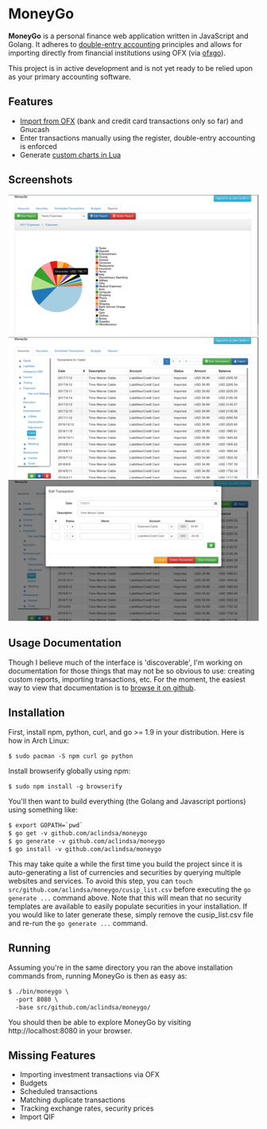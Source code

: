 # MoneyGo

**MoneyGo** is a personal finance web application written in JavaScript and
Golang. It adheres to [double-entry
accounting](https://en.wikipedia.org/wiki/Double-entry_bookkeeping_system)
principles and allows for importing directly from financial institutions using
OFX (via [ofxgo](https://github.com/aclindsa/ofxgo)).

This project is in active development and is not yet ready to be relied upon as
your primary accounting software.

## Features

* [Import from OFX](./docs/ofx_imports.md) (bank and credit card transactions
  only so far) and Gnucash
* Enter transactions manually using the register, double-entry accounting is
  enforced
* Generate [custom charts in Lua](./docs/lua_reports.md)

## Screenshots

![Yearly Expense Report](./screenshots/yearly_expenses.png)
![Transaction Register](./screenshots/transaction_register.png)
![Transaction Editing](./screenshots/editing_transaction.png)

## Usage Documentation

Though I believe much of the interface is 'discoverable', I'm working on
documentation for those things that may not be so obvious to use: creating
custom reports, importing transactions, etc. For the moment, the easiest way to
view that documentation is to [browse it on github](./docs/index.md).

## Installation

First, install npm, python, curl, and go >= 1.9 in your distribution. Here is
how in Arch Linux:

	$ sudo pacman -S npm curl go python

Install browserify globally using npm:

	$ sudo npm install -g browserify

You'll then want to build everything (the Golang and Javascript portions) using
something like:

	$ export GOPATH=`pwd`
	$ go get -v github.com/aclindsa/moneygo
	$ go generate -v github.com/aclindsa/moneygo
	$ go install -v github.com/aclindsa/moneygo

This may take quite a while the first time you build the project since it is
auto-generating a list of currencies and securities by querying multiple
websites and services. To avoid this step, you can `touch
src/github.com/aclindsa/moneygo/cusip_list.csv` before executing the `go
generate ...` command above. Note that this will mean that no security templates
are available to easily populate securities in your installation. If you would
like to later generate these, simply remove the cusip_list.csv file and re-run
the `go generate ...` command.

## Running

Assuming you're in the same directory you ran the above installation commands
from, running MoneyGo is then as easy as:

	$ ./bin/moneygo \
	  -port 8080 \
	  -base src/github.com/aclindsa/moneygo/

You should then be able to explore MoneyGo by visiting http://localhost:8080 in
your browser.

## Missing Features

* Importing investment transactions via OFX 
* Budgets
* Scheduled transactions
* Matching duplicate transactions
* Tracking exchange rates, security prices
* Import QIF
